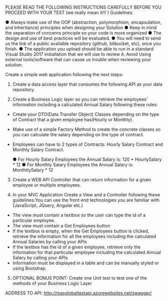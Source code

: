 PLEASE READ THE FOLLOWING INSTRUCTIONS CAREFULLY BEFORE YOU PROCEED WITH YOUR TEST (we really mean it!!! ) Guidelines:

● Always make use of the OOP (abstraction, polymorphism, encapsulation, and Inheritance) principles when designing your Solution
● Keep in mind the separation of concerns principle so your code is more organized
● The design and use of best practices will be evaluated.
● You will need to send us the link of a public available repository (github, bitbucket, etc), once you finish.
● The application you upload should be able to run in a standard Visual Studio 2017 installation that we will use to review it. Avoid Using external
tools/software that can cause us trouble when reviewing your solution.

Create a simple web application following the next steps:

1. Create a data access layer that consumes the following API as your data repository.

2. Create a Business Logic layer so you can retrieve the employees’ information including a calculated Annual Salary following these rules:
- Create your DTO(Data Transfer Object) Classes depending on the type of Contract that a given employee has(Hourly or Monthly).
- Make use of a simple Factory Method to create the concrete classes so you can calculate the salary depending on the type of contract.
- Employees can have to 2 types of Contracts: Hourly Salary Contract and Monthly Salary Contract.

  ● For Hourly Salary Employees the Annual Salary is: 120 * HourlySalary * 12
  ● For Monthly Salary Employees the Annual Salary is: MonthtlySalary * 12

3. Create a WEB API Controller that can return information for a given employee or multiple employees.

4. In your MVC Application Create a View and a Controller following these guidelines:You can use the front end technologies you are familiar 
with (JavaScript, JQuery, Angular etc.)
- The view must contain a textbox so the user can type the id of a particular employee.
- The view must contain a Get Employees button
- If the textbox is empty, when the Get Employees button is clicked, retrieve the information for all the employees including the calculated 
Annual Salaries by calling your APIs
- If the textbox has the id of a given employee, retrieve only the information for that particular employee including the calculated Annual 
Salary by calling your APIs
- Information must be displayed in a table and can be manually styled or using Bootstrap.

5. OPTIONAL BONUS POINT: Create one Unit test to test one of the methods of your
Business Logic Layer


ADDRESS TO API: http://masglobaltestapi.azurewebsites.net/swagger/
